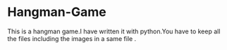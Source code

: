 # Hangman-Game

This is a hangman game.I have written it with python.You have to keep all the  files including the images in a same file .
